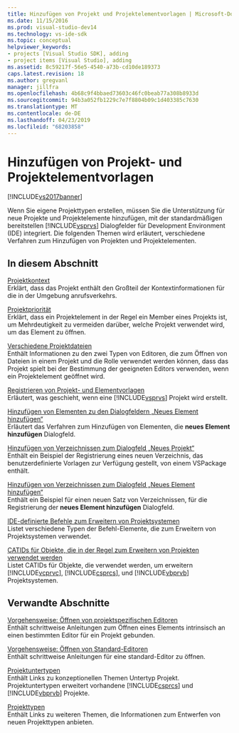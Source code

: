 ```yaml
---
title: Hinzufügen von Projekt und Projektelementvorlagen | Microsoft-Dokumentation
ms.date: 11/15/2016
ms.prod: visual-studio-dev14
ms.technology: vs-ide-sdk
ms.topic: conceptual
helpviewer_keywords:
- projects [Visual Studio SDK], adding
- project items [Visual Studio], adding
ms.assetid: 8c59217f-56e5-4540-a73b-cd10de189373
caps.latest.revision: 18
ms.author: gregvanl
manager: jillfra
ms.openlocfilehash: 4b68c9f4bbaed73603c46fc0beab77a308b8933d
ms.sourcegitcommit: 94b3a052fb1229c7e7f8804b09c1d403385c7630
ms.translationtype: MT
ms.contentlocale: de-DE
ms.lasthandoff: 04/23/2019
ms.locfileid: "68203858"
---
```

# <a name="adding-project-and-project-item-templates"></a>Hinzufügen von Projekt- und Projektelementvorlagen
[!INCLUDE[vs2017banner](../../includes/vs2017banner.md)]

Wenn Sie eigene Projekttypen erstellen, müssen Sie die Unterstützung für neue Projekte und Projektelemente hinzufügen, mit der standardmäßigen bereitstellen [!INCLUDE[vsprvs](../../includes/vsprvs-md.md)] Dialogfelder für Development Environment (IDE) integriert. Die folgenden Themen wird erläutert, verschiedene Verfahren zum Hinzufügen von Projekten und Projektelementen.  
  
## <a name="in-this-section"></a>In diesem Abschnitt  
 [Projektkontext](../../extensibility/internals/project-context.md)  
 Erklärt, dass das Projekt enthält den Großteil der Kontextinformationen für die in der Umgebung anrufsverkehrs.  
  
 [Projektpriorität](../../extensibility/internals/project-priority.md)  
 Erklärt, dass ein Projektelement in der Regel ein Member eines Projekts ist, um Mehrdeutigkeit zu vermeiden darüber, welche Projekt verwendet wird, um das Element zu öffnen.  
  
 [Verschiedene Projektdateien](../../extensibility/internals/miscellaneous-files-project.md)  
 Enthält Informationen zu den zwei Typen von Editoren, die zum Öffnen von Dateien in einem Projekt und die Rolle verwendet werden können, dass das Projekt spielt bei der Bestimmung der geeigneten Editors verwenden, wenn ein Projektelement geöffnet wird.  
  
 [Registrieren von Projekt- und Elementvorlagen](../../extensibility/internals/registering-project-and-item-templates.md)  
 Erläutert, was geschieht, wenn eine [!INCLUDE[vsprvs](../../includes/vsprvs-md.md)] Projekt wird erstellt.  
  
 [Hinzufügen von Elementen zu den Dialogfeldern „Neues Element hinzufügen“](../../extensibility/internals/adding-items-to-the-add-new-item-dialog-boxes.md)  
 Erläutert das Verfahren zum Hinzufügen von Elementen, die **neues Element hinzufügen** Dialogfeld.  
  
 [Hinzufügen von Verzeichnissen zum Dialogfeld „Neues Projekt“](../../extensibility/internals/adding-directories-to-the-new-project-dialog-box.md)  
 Enthält ein Beispiel der Registrierung eines neuen Verzeichnis, das benutzerdefinierte Vorlagen zur Verfügung gestellt, von einem VSPackage enthält.  
  
 [Hinzufügen von Verzeichnissen zum Dialogfeld „Neues Element hinzufügen“](../../extensibility/internals/adding-directories-to-the-add-new-item-dialog-box.md)  
 Enthält ein Beispiel für einen neuen Satz von Verzeichnissen, für die Registrierung der **neues Element hinzufügen** Dialogfeld.  
  
 [IDE-definierte Befehle zum Erweitern von Projektsystemen](../../extensibility/internals/ide-defined-commands-for-extending-project-systems.md)  
 Listet verschiedene Typen der Befehl-Elemente, die zum Erweitern von Projektsystemen verwendet.  
  
 [CATIDs für Objekte, die in der Regel zum Erweitern von Projekten verwendet werden](../../extensibility/internals/catids-for-objects-that-are-typically-used-to-extend-projects.md)  
 Listet CATIDs für Objekte, die verwendet werden, um erweitern [!INCLUDE[vcprvc](../../includes/vcprvc-md.md)], [!INCLUDE[csprcs](../../includes/csprcs-md.md)], und [!INCLUDE[vbprvb](../../includes/vbprvb-md.md)] Projektsystemen.  
  
## <a name="related-sections"></a>Verwandte Abschnitte  
 [Vorgehensweise: Öffnen von projektspezifischen Editoren](../../extensibility/how-to-open-project-specific-editors.md)  
 Enthält schrittweise Anleitungen zum Öffnen eines Elements intrinsisch an einen bestimmten Editor für ein Projekt gebunden.  
  
 [Vorgehensweise: Öffnen von Standard-Editoren](../../extensibility/how-to-open-standard-editors.md)  
 Enthält schrittweise Anleitungen für eine standard-Editor zu öffnen.  
  
 [Projektuntertypen](../../extensibility/internals/project-subtypes.md)  
 Enthält Links zu konzeptionellen Themen Untertyp Projekt. Projektuntertypen erweitert vorhandene [!INCLUDE[csprcs](../../includes/csprcs-md.md)] und [!INCLUDE[vbprvb](../../includes/vbprvb-md.md)] Projekte.  
  
 [Projekttypen](../../extensibility/internals/project-types.md)  
 Enthält Links zu weiteren Themen, die Informationen zum Entwerfen von neuen Projekttypen anbieten.
